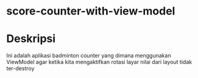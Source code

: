 # score-counter-with-view-model
# Deskripsi
Ini adalah aplikasi badminton counter yang dimana menggunakan ViewModel agar ketika kita mengaktifkan rotasi layar nilai dari layout tidak ter-destroy
